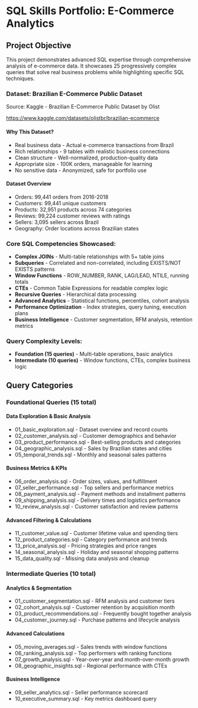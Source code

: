 # SQL Skills Portfolio: E-Commerce Analytics

## Project Objective

This project demonstrates advanced SQL expertise through comprehensive analysis of e-commerce data. It showcases 25 progressively complex queries that solve real business problems while highlighting specific SQL techniques.

### Dataset: Brazilian E-Commerce Public Dataset


Source: Kaggle - Brazilian E-Commerce Public Dataset by Olist 

https://www.kaggle.com/datasets/olistbr/brazilian-ecommerce

#### Why This Dataset?

- Real business data - Actual e-commerce transactions from Brazil
- Rich relationships - 9 tables with realistic business connections
- Clean structure - Well-normalized, production-quality data
- Appropriate size - 100K orders, manageable for learning
- No sensitive data - Anonymized, safe for portfolio use

#### Dataset Overview

- Orders: 99,441 orders from 2016-2018
- Customers: 99,441 unique customers
- Products: 32,951 products across 74 categories
- Reviews: 99,224 customer reviews with ratings
- Sellers: 3,095 sellers across Brazil
- Geography: Order locations across Brazilian states

### Core SQL Competencies Showcased:
- **Complex JOINs** - Multi-table relationships with 5+ table joins
- **Subqueries** - Correlated and non-correlated, including EXISTS/NOT EXISTS patterns
- **Window Functions** - ROW_NUMBER, RANK, LAG/LEAD, NTILE, running totals
- **CTEs** - Common Table Expressions for readable complex logic
- **Recursive Queries** - Hierarchical data processing
- **Advanced Analytics** - Statistical functions, percentiles, cohort analysis
- **Performance Optimization** - Index strategies, query tuning, execution plans
- **Business Intelligence** - Customer segmentation, RFM analysis, retention metrics

### Query Complexity Levels:
- **Foundation (15 queries)** - Multi-table operations, basic analytics
- **Intermediate (10 queries)** - Window functions, CTEs, complex business logic  

## Query Categories
### Foundational Queries (15 total)
#### Data Exploration & Basic Analysis

- 01_basic_exploration.sql - Dataset overview and record counts
- 02_customer_analysis.sql - Customer demographics and behavior
- 03_product_performance.sql - Best-selling products and categories
- 04_geographic_analysis.sql - Sales by Brazilian states and cities
- 05_temporal_trends.sql - Monthly and seasonal sales patterns

#### Business Metrics & KPIs

- 06_order_analysis.sql - Order sizes, values, and fulfillment
- 07_seller_performance.sql - Top sellers and performance metrics
- 08_payment_analysis.sql - Payment methods and installment patterns
- 09_shipping_analysis.sql - Delivery times and logistics performance
- 10_review_analysis.sql - Customer satisfaction and review patterns

#### Advanced Filtering & Calculations

- 11_customer_value.sql - Customer lifetime value and spending tiers
- 12_product_categories.sql - Category performance and trends
- 13_price_analysis.sql - Pricing strategies and price ranges
- 14_seasonal_analysis.sql - Holiday and seasonal shopping patterns
- 15_data_quality.sql - Missing data analysis and cleanup

### Intermediate Queries (10 total)
#### Analytics & Segmentation

- 01_customer_segmentation.sql - RFM analysis and customer tiers
- 02_cohort_analysis.sql - Customer retention by acquisition month
- 03_product_recommendations.sql - Frequently bought together analysis
- 04_customer_journey.sql - Purchase patterns and lifecycle analysis

#### Advanced Calculations

- 05_moving_averages.sql - Sales trends with window functions
- 06_ranking_analysis.sql - Top performers with ranking functions
- 07_growth_analysis.sql - Year-over-year and month-over-month growth
- 08_geographic_insights.sql - Regional performance with CTEs

#### Business Intelligence

- 09_seller_analytics.sql - Seller performance scorecard
- 10_executive_summary.sql - Key metrics dashboard query
